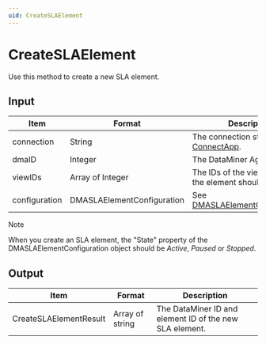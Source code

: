 ```yaml
---
uid: CreateSLAElement
---
```


# CreateSLAElement

Use this method to create a new SLA element.

<!-- Available from DataMiner 9.0.5 onwards. -->

## Input

| Item          | Format                      | Description                                                       |
|---------------|-----------------------------|-------------------------------------------------------------------|
| connection    | String                      | The connection string. See [ConnectApp](xref:ConnectApp).         |
| dmaID         | Integer                     | The DataMiner Agent ID.                                           |
| viewIDs       | Array of Integer            | The IDs of the views in which the element should be created.      |
| configuration | DMASLAElementConfiguration | See [DMASLAElementConfiguration](xref:DMASLAElementConfiguration). |

> [!NOTE]
> When you create an SLA element, the "State" property of the DMASLAElementConfiguration object should be *Active*, *Paused* or *Stopped*.

## Output

| Item                   | Format          | Description                                             |
|------------------------|-----------------|---------------------------------------------------------|
| CreateSLAElementResult | Array of string | The DataMiner ID and element ID of the new SLA element. |
